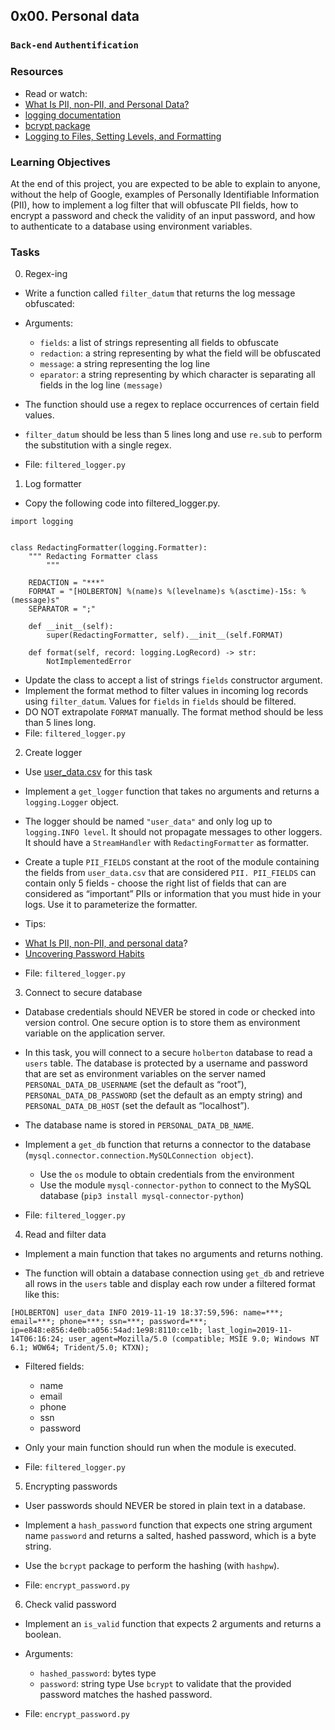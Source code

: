 ## 0x00. Personal data

### `Back-end` `Authentification`

### Resources
- Read or watch:
- [What Is PII, non-PII, and Personal Data?](https://piwik.pro/blog/what-is-pii-personal-data/)
- [logging documentation](https://docs.python.org/3/library/logging.html)
- [bcrypt package](https://github.com/pyca/bcrypt/)
- [Logging to Files, Setting Levels, and Formatting](https://www.youtube.com/watch?v=-ARI4Cz-awo)

### Learning Objectives
At the end of this project, you are expected to be able to explain to anyone, without the help of Google, examples of Personally Identifiable Information (PII), how to implement a log filter that will obfuscate PII fields, how to encrypt a password and check the validity of an input password, and how to authenticate to a database using environment variables.

### Tasks
0. Regex-ing
* Write a function called `filter_datum` that returns the log message obfuscated:

* Arguments:
	- `fields`: a list of strings representing all fields to obfuscate
	- `redaction`: a string representing by what the field will be obfuscated
	- `message`: a string representing the log line
	- `eparator`: a string representing by which character is separating all fields in the log line `(message)`
* The function should use a regex to replace occurrences of certain field values.
* `filter_datum` should be less than 5 lines long and use `re.sub` to perform the substitution with a single regex.
* File: `filtered_logger.py`

1. Log formatter
* Copy the following code into filtered_logger.py.
```
import logging


class RedactingFormatter(logging.Formatter):
    """ Redacting Formatter class
        """

    REDACTION = "***"
    FORMAT = "[HOLBERTON] %(name)s %(levelname)s %(asctime)-15s: %(message)s"
    SEPARATOR = ";"

    def __init__(self):
        super(RedactingFormatter, self).__init__(self.FORMAT)

    def format(self, record: logging.LogRecord) -> str:
        NotImplementedError
```
* Update the class to accept a list of strings `fields` constructor argument.
* Implement the format method to filter values in incoming log records using `filter_datum`. Values for `fields` in `fields` should be filtered.
* DO NOT extrapolate `FORMAT` manually. The format method should be less than 5 lines long.
* File: `filtered_logger.py`

2. Create logger
* Use [user_data.csv](https://s3.amazonaws.com/alx-intranet.hbtn.io/uploads/misc/2019/11/a2e00974ce6b41460425.csv?X-Amz-Algorithm=AWS4-HMAC-SHA256&X-Amz-Credential=AKIARDDGGGOUSBVO6H7D%2F20240530%2Fus-east-1%2Fs3%2Faws4_request&X-Amz-Date=20240530T080100Z&X-Amz-Expires=86400&X-Amz-SignedHeaders=host&X-Amz-Signature=923f16fc3a1ca37975cbd618c161e115d9d368ce95b7ff97e44c9eeee6a562c5) for this task

* Implement a `get_logger` function that takes no arguments and returns a `logging.Logger` object.
* The logger should be named `"user_data"` and only log up to `logging.INFO level`. It should not propagate messages to other loggers. It should have a `StreamHandler` with `RedactingFormatter` as formatter.

* Create a tuple `PII_FIELDS` constant at the root of the module containing the fields from `user_data.csv` that are considered `PII. PII_FIELDS` can contain only 5 fields - choose the right list of fields that can are considered as “important” PIIs or information that you must hide in your logs. Use it to parameterize the formatter.

* Tips:

- [What Is PII, non-PII, and personal data](https://piwik.pro/blog/what-is-pii-personal-data/)?
- [Uncovering Password Habits](https://www.digitalguardian.com/blog/uncovering-password-habits-are-users-password-security-habits-improving-infographic)

* File: `filtered_logger.py`

3. Connect to secure database
* Database credentials should NEVER be stored in code or checked into version control. One secure option is to store them as environment variable on the application server.

* In this task, you will connect to a secure `holberton` database to read a `users` table. The database is protected by a username and password that are set as environment variables on the server named `PERSONAL_DATA_DB_USERNAME` (set the default as “root”), `PERSONAL_DATA_DB_PASSWORD` (set the default as an empty string) and `PERSONAL_DATA_DB_HOST` (set the default as “localhost”).

* The database name is stored in `PERSONAL_DATA_DB_NAME`.

* Implement a `get_db` function that returns a connector to the database (`mysql.connector.connection.MySQLConnection object`).

	- Use the `os` module to obtain credentials from the environment
	- Use the module `mysql-connector-python` to connect to the MySQL database (`pip3 install mysql-connector-python`)

* File: `filtered_logger.py`

4. Read and filter data
* Implement a main function that takes no arguments and returns nothing.

* The function will obtain a database connection using `get_db` and retrieve all rows in the `users` table and display each row under a filtered format like this:
```
[HOLBERTON] user_data INFO 2019-11-19 18:37:59,596: name=***; email=***; phone=***; ssn=***; password=***; ip=e848:e856:4e0b:a056:54ad:1e98:8110:ce1b; last_login=2019-11-14T06:16:24; user_agent=Mozilla/5.0 (compatible; MSIE 9.0; Windows NT 6.1; WOW64; Trident/5.0; KTXN);
```

* Filtered fields:
	- name
	- email
	- phone
	- ssn
	- password
* Only your main function should run when the module is executed.

* File: `filtered_logger.py`

5. Encrypting passwords
* User passwords should NEVER be stored in plain text in a database.

* Implement a `hash_password` function that expects one string argument name `password` and returns a salted, hashed password, which is a byte string.

* Use the `bcrypt` package to perform the hashing (with `hashpw`).
* File: `encrypt_password.py`

6. Check valid password
* Implement an `is_valid` function that expects 2 arguments and returns a boolean.

* Arguments:
	- `hashed_password`: bytes type
	- `password`: string type
Use `bcrypt` to validate that the provided password matches the hashed password.
* File: `encrypt_password.py`
